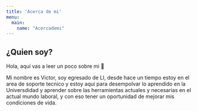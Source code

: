 ```yaml
---
title: 'Acerca de mi'
menu:
  main:
    name: "Acercademi"
---
```


## ¿Quien soy?

Hola, aquí vas a leer un poco sobre mi 🤩

Mi nombre es Victor, soy egresado de LI, desde hace un tiempo estoy en el area de soporte tecnico y estoy aqui para desempolvar lo aprendido en la Universdidad y aprender sobre las herramientas actuales y necesarias en el actual mundo laboral, y con eso tener un oportunidad de mejorar mis condiciones de vida.

